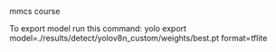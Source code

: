 mmcs course

To export model run this command:
yolo export model=./results/detect/yolov8n_custom/weights/best.pt format=tflite